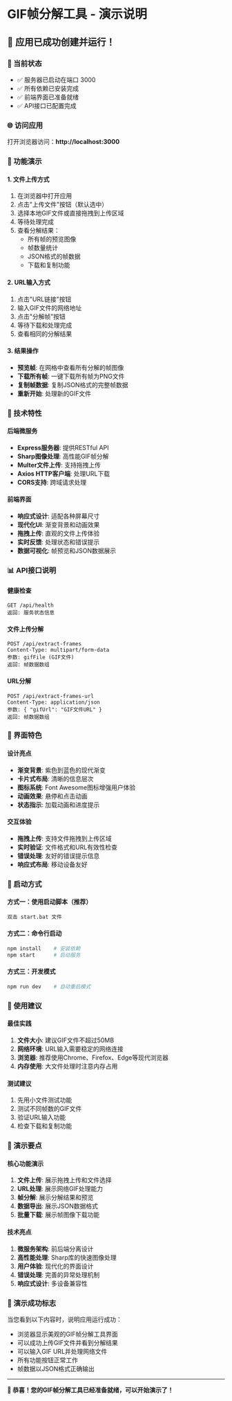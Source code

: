 # GIF帧分解工具 - 演示说明

## 🎉 应用已成功创建并运行！

### 📍 当前状态
- ✅ 服务器已启动在端口 3000
- ✅ 所有依赖已安装完成
- ✅ 前端界面已准备就绪
- ✅ API接口已配置完成

### 🌐 访问应用
打开浏览器访问：**http://localhost:3000**

### 🎯 功能演示

#### 1. 文件上传方式
1. 在浏览器中打开应用
2. 点击"上传文件"按钮（默认选中）
3. 选择本地GIF文件或直接拖拽到上传区域
4. 等待处理完成
5. 查看分解结果：
   - 所有帧的预览图像
   - 帧数量统计
   - JSON格式的帧数据
   - 下载和复制功能

#### 2. URL输入方式
1. 点击"URL链接"按钮
2. 输入GIF文件的网络地址
3. 点击"分解帧"按钮
4. 等待下载和处理完成
5. 查看相同的分解结果

#### 3. 结果操作
- **预览帧**: 在网格中查看所有分解的帧图像
- **下载所有帧**: 一键下载所有帧为PNG文件
- **复制帧数据**: 复制JSON格式的完整帧数据
- **重新开始**: 处理新的GIF文件

### 🔧 技术特性

#### 后端微服务
- **Express服务器**: 提供RESTful API
- **Sharp图像处理**: 高性能GIF帧分解
- **Multer文件上传**: 支持拖拽上传
- **Axios HTTP客户端**: 处理URL下载
- **CORS支持**: 跨域请求处理

#### 前端界面
- **响应式设计**: 适配各种屏幕尺寸
- **现代化UI**: 渐变背景和动画效果
- **拖拽上传**: 直观的文件上传体验
- **实时反馈**: 处理状态和错误提示
- **数据可视化**: 帧预览和JSON数据展示

### 📊 API接口说明

#### 健康检查
```
GET /api/health
返回: 服务状态信息
```

#### 文件上传分解
```
POST /api/extract-frames
Content-Type: multipart/form-data
参数: gifFile (GIF文件)
返回: 帧数据数组
```

#### URL分解
```
POST /api/extract-frames-url
Content-Type: application/json
参数: { "gifUrl": "GIF文件URL" }
返回: 帧数据数组
```

### 🎨 界面特色

#### 设计亮点
- **渐变背景**: 紫色到蓝色的现代渐变
- **卡片式布局**: 清晰的信息层次
- **图标系统**: Font Awesome图标增强用户体验
- **动画效果**: 悬停和点击动画
- **状态指示**: 加载动画和进度提示

#### 交互体验
- **拖拽上传**: 支持文件拖拽到上传区域
- **实时验证**: 文件格式和URL有效性检查
- **错误处理**: 友好的错误提示信息
- **响应式布局**: 移动设备友好

### 🚀 启动方式

#### 方式一：使用启动脚本（推荐）
```bash
双击 start.bat 文件
```

#### 方式二：命令行启动
```bash
npm install    # 安装依赖
npm start      # 启动服务
```

#### 方式三：开发模式
```bash
npm run dev    # 自动重启模式
```

### 📝 使用建议

#### 最佳实践
1. **文件大小**: 建议GIF文件不超过50MB
2. **网络环境**: URL输入需要稳定的网络连接
3. **浏览器**: 推荐使用Chrome、Firefox、Edge等现代浏览器
4. **内存使用**: 大文件处理时注意内存占用

#### 测试建议
1. 先用小文件测试功能
2. 测试不同帧数的GIF文件
3. 验证URL输入功能
4. 检查下载和复制功能

### 🎯 演示要点

#### 核心功能演示
1. **文件上传**: 展示拖拽上传和文件选择
2. **URL处理**: 展示网络GIF处理能力
3. **帧分解**: 展示分解结果和预览
4. **数据导出**: 展示JSON数据格式
5. **批量下载**: 展示帧图像下载功能

#### 技术亮点
1. **微服务架构**: 前后端分离设计
2. **高性能处理**: Sharp库的快速图像处理
3. **用户体验**: 现代化的界面设计
4. **错误处理**: 完善的异常处理机制
5. **响应式设计**: 多设备兼容性

### 🎉 演示成功标志

当您看到以下内容时，说明应用运行成功：
- 浏览器显示美观的GIF帧分解工具界面
- 可以成功上传GIF文件并看到分解结果
- 可以输入GIF URL并处理网络文件
- 所有功能按钮正常工作
- 帧数据以JSON格式正确输出

---

**🎊 恭喜！您的GIF帧分解工具已经准备就绪，可以开始演示了！** 